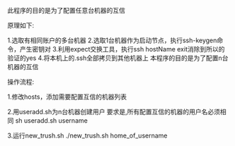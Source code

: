 此程序的目的是为了配置任意台机器的互信

原理如下:

1.选取有相同账户的多台机器
2.选取1台机器作为启动节点，执行ssh-keygen命令，产生密钥对
3.利用expect交换工具，执行ssh hostName exit消除到所以的验证的yes
4.将本机上的.ssh全部拷贝到其他机器上
本程序的目的是为了配置n台机器的互信

操作流程:

1.修改hosts，添加需要配置互信的机器列表

2.用useradd.sh为n台机器创建用户 
  要求是,所有配置互信的机器的用户名必须相同
  sh useradd.sh username

3.运行new_trush.sh
./new_trush.sh home_of_username 
